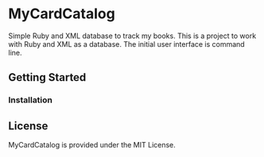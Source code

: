 # MyCardCatalog
Simple Ruby and XML database to track my books.  This is a project to work with Ruby and XML as a database.  The initial user interface is command line. 

## Getting Started

### Installation


## License
MyCardCatalog is provided under the MIT License.